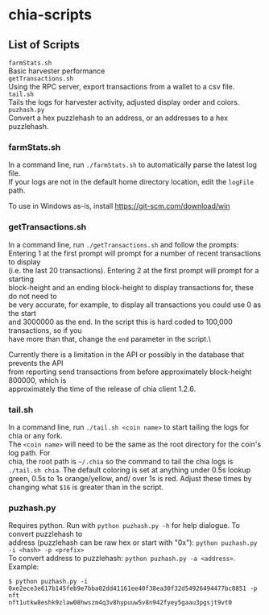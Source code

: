# chia-scripts
## List of Scripts
`farmStats.sh`\
Basic harvester performance\
`getTransactions.sh`\
Using the RPC server, export transactions from a wallet to a csv file.\
`tail.sh`\
Tails the logs for harvester activity, adjusted display order and colors.\
`puzhash.py`\
Convert a hex puzzlehash to an address, or an addresses to a hex puzzlehash.

### farmStats.sh
In a command line, run `./farmStats.sh` to automatically parse the latest log file.\
If your logs are not in the default home directory location, edit the `logFile` path.

To use in Windows as-is, install https://git-scm.com/download/win

### getTransactions.sh
In a command line, run `./getTransactions.sh` and follow the prompts:\
Entering 1 at the first prompt will prompt for a number of recent transactions to display\
(i.e. the last 20 transactions). Entering 2 at the first prompt will prompt for a starting\
block-height and an ending block-height to display transactions for, these do not need to\
be very accurate, for example, to display all transactions you could use 0 as the start\
and 3000000 as the end. In the script this is hard coded to 100,000 transactions, so if you\
have more than that, change the `end` parameter in the script.\

Currently there is a limitation in the API or possibly in the database that prevents the API\
from reporting send transactions from before approximately block-height 800000, which is\
approximately the time of the release of chia client 1.2.6.

### tail.sh
In a command line, run `./tail.sh <coin name>` to start tailing the logs for chia or any fork.\
The `<coin name>` will need to be the same as the root directory for the coin's log path. For \
chia, the root path is `~/.chia` so the command to tail the chia logs is `./tail.sh chia`.
The default coloring is set at anything under 0.5s lookup green, 0.5s to 1s orange/yellow, and/
over 1s is red. Adjust these times by changing what `$16` is greater than in the script.

### puzhash.py
Requires python. Run with `python puzhash.py -h` for help dialogue. To convert puzzlehash to\
address (puzzlehash can be raw hex or start with "0x"): `python puzhash.py -i <hash> -p <prefix>`\
To convert address to puzzlehash: `python puzhash.py -a <address>`. Example:
```
$ python puzhash.py -i 0xe2ece3e617b145feb9e7bba02dd41161ee40f38ea30f32d54926494477bc8851 -p nft
nft1utkw8eshk9zlaw08hwszm4q3v8hypuuw5v8n942fyey5gaau3pgsjt9vt0
```
